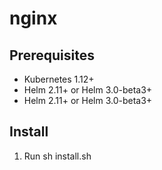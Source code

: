 # nginx


## Prerequisites 
- Kubernetes 1.12+
- Helm 2.11+ or Helm 3.0-beta3+
- Helm 2.11+ or Helm 3.0-beta3+
 
## Install

 1. Run sh install.sh